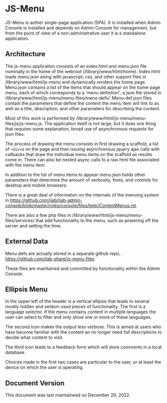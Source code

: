 # JS-Menu

JS-Menu is aother single-page application (SPA). It is installed when Admin Console is installed and depends on Admin Console for management, but from the point of view of a non-administrative user it is a standalone application.

## Architecture

The js-menu application consists of an index.html and menu.json file nominally in the home of the webroot (/library/www/html/home). Index.html loads menu.json along with javascript, css, and other support files in /library/www/html/js-menu and dynamically renders the home page. Menu.json contains a list of the items that should appear on the home page menu, each of which corresponds to a 'menu definition', a json file stored in /library/www/html/js-menu/menu-files/menu-defs/. Menu-def.json files contain the parameters that define the content the menu item will link to as well as a title, description, and other parameters for describing the content.

Most of this work is performed by /library/www/html/js-menu/menu-files/js/js-menu.js. The application itself is not large, but it does one thing that requires some explanation, broad use of asynchronous requests for json files.

The process of drawing the menu consists in first drawing a scaffold, a list of `<div>`s on the page and then issuing asynchronous jquery ajax calls with callbacks that draw the individual menu items on the scaffold as results come in. There can also be nested async calls to a raw html file associated with the menu item.

In addition to the list of menu items to appear menu.json holds other parameters that determine the amount of verbosity, fonts, and controls for desktop and mobile browsers.

There is a great deal of information on the internals of the menuing system in https://github.com/iiab/iiab-admin-console/blob/master/roles/console/files/help/ContentMenus.rst.

There are also a few php files in /library/www/html/js-menu/menu-files/services/ that add functionality to the menu, such as powering off the server and setting the time.

## External Data

Menu defs are actually stored in a separate github repo, https://github.com/iiab-share/js-menu-files.

These files are maintained and committed by functionality within the Admin Console.


## Ellipsis Menu

In the upper left of the header is a vertical ellipsis that leads to several mostly hidden and seldom used pieces of functionality. The first is a language selector. If the menu contains content in multiple languages the user can select to filter and only show one or more of these languages.

The second icon makes the output less verbose. This is aimed at users who have become familiar with the content an no longer need full descriptions to decide what content to visit.

The third icon leads to a feedback form which will store comments in a local database.

Choices made in the first two cases are particular to the user, or at least the device on which the user is operating.

## Document Version

This document was last maintaineed on December 29, 2022.
